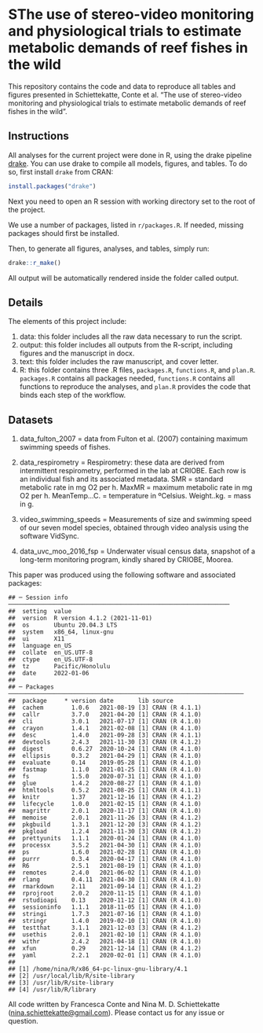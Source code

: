 # SThe use of stereo-video monitoring and physiological trials to estimate metabolic demands of reef fishes in the wild

This repository contains the code and data to reproduce all tables and
figures presented in Schiettekatte, Conte et al. “The use of
stereo-video monitoring and physiological trials to estimate metabolic
demands of reef fishes in the wild”.

## Instructions

All analyses for the current project were done in R, using the drake
pipeline [drake](https://github.com/ropensci/drake). You can use drake
to compile all models, figures, and tables. To do so, first install
`drake` from CRAN:

``` r
install.packages("drake")
```

Next you need to open an R session with working directory set to the
root of the project.

We use a number of packages, listed in `r/packages.R`. If needed,
missing packages should first be installed.

Then, to generate all figures, analyses, and tables, simply run:

``` r
drake::r_make()
```

All output will be automatically rendered inside the folder called
output.

## Details

The elements of this project include:

1.  data: this folder includes all the raw data necessary to run the
    script.
2.  output: this folder includes all outputs from the R-script,
    including figures and the manuscript in docx.
3.  text: this folder includes the raw manuscript, and cover letter.
4.  R: this folder contains three .R files, `packages.R`, `functions.R`,
    and `plan.R`.  
    `packages.R` contains all packages needed, `functions.R` contains
    all functions to reproduce the analyses, and `plan.R` provides the
    code that binds each step of the workflow.

## Datasets

1.  data_fulton_2007 = data from Fulton et al. (2007) containing maximum
    swimming speeds of fishes.

2.  data_respirometry = Respirometry: these data are derived from
    intermittent respirometry, performed in the lab at CRIOBE. Each row
    is an individual fish and its associated metadata. SMR = standard
    metabolic rate in mg O2 per h. MaxMR = maximum metabolic rate in mg
    O2 per h. MeanTemp…C. = temperature in ºCelsius. Weight..kg. = mass
    in g.

3.  video_swimming_speeds = Measurements of size and swimming speed of
    our seven model species, obtained through video analysis using the
    software VidSync.

4.  data_uvc_moo_2016_fsp = Underwater visual census data, snapshot of a
    long-term monitoring program, kindly shared by CRIOBE, Moorea.

This paper was produced using the following software and associated
packages:

    ## ─ Session info ───────────────────────────────────────────────────────────────
    ##  setting  value                       
    ##  version  R version 4.1.2 (2021-11-01)
    ##  os       Ubuntu 20.04.3 LTS          
    ##  system   x86_64, linux-gnu           
    ##  ui       X11                         
    ##  language en_US                       
    ##  collate  en_US.UTF-8                 
    ##  ctype    en_US.UTF-8                 
    ##  tz       Pacific/Honolulu            
    ##  date     2022-01-06                  
    ## 
    ## ─ Packages ───────────────────────────────────────────────────────────────────
    ##  package     * version date       lib source        
    ##  cachem        1.0.6   2021-08-19 [3] CRAN (R 4.1.1)
    ##  callr         3.7.0   2021-04-20 [1] CRAN (R 4.1.0)
    ##  cli           3.0.1   2021-07-17 [1] CRAN (R 4.1.0)
    ##  crayon        1.4.1   2021-02-08 [1] CRAN (R 4.1.0)
    ##  desc          1.4.0   2021-09-28 [3] CRAN (R 4.1.1)
    ##  devtools      2.4.3   2021-11-30 [3] CRAN (R 4.1.2)
    ##  digest        0.6.27  2020-10-24 [1] CRAN (R 4.1.0)
    ##  ellipsis      0.3.2   2021-04-29 [1] CRAN (R 4.1.0)
    ##  evaluate      0.14    2019-05-28 [1] CRAN (R 4.1.0)
    ##  fastmap       1.1.0   2021-01-25 [1] CRAN (R 4.1.0)
    ##  fs            1.5.0   2020-07-31 [1] CRAN (R 4.1.0)
    ##  glue          1.4.2   2020-08-27 [1] CRAN (R 4.1.0)
    ##  htmltools     0.5.2   2021-08-25 [1] CRAN (R 4.1.1)
    ##  knitr         1.37    2021-12-16 [1] CRAN (R 4.1.2)
    ##  lifecycle     1.0.0   2021-02-15 [1] CRAN (R 4.1.0)
    ##  magrittr      2.0.1   2020-11-17 [1] CRAN (R 4.1.0)
    ##  memoise       2.0.1   2021-11-26 [3] CRAN (R 4.1.2)
    ##  pkgbuild      1.3.1   2021-12-20 [3] CRAN (R 4.1.2)
    ##  pkgload       1.2.4   2021-11-30 [3] CRAN (R 4.1.2)
    ##  prettyunits   1.1.1   2020-01-24 [1] CRAN (R 4.1.0)
    ##  processx      3.5.2   2021-04-30 [1] CRAN (R 4.1.0)
    ##  ps            1.6.0   2021-02-28 [1] CRAN (R 4.1.0)
    ##  purrr         0.3.4   2020-04-17 [1] CRAN (R 4.1.0)
    ##  R6            2.5.1   2021-08-19 [1] CRAN (R 4.1.0)
    ##  remotes       2.4.0   2021-06-02 [1] CRAN (R 4.1.0)
    ##  rlang         0.4.11  2021-04-30 [1] CRAN (R 4.1.0)
    ##  rmarkdown     2.11    2021-09-14 [1] CRAN (R 4.1.2)
    ##  rprojroot     2.0.2   2020-11-15 [1] CRAN (R 4.1.0)
    ##  rstudioapi    0.13    2020-11-12 [1] CRAN (R 4.1.0)
    ##  sessioninfo   1.1.1   2018-11-05 [1] CRAN (R 4.1.0)
    ##  stringi       1.7.3   2021-07-16 [1] CRAN (R 4.1.0)
    ##  stringr       1.4.0   2019-02-10 [1] CRAN (R 4.1.0)
    ##  testthat      3.1.1   2021-12-03 [3] CRAN (R 4.1.2)
    ##  usethis       2.0.1   2021-02-10 [1] CRAN (R 4.1.0)
    ##  withr         2.4.2   2021-04-18 [1] CRAN (R 4.1.0)
    ##  xfun          0.29    2021-12-14 [1] CRAN (R 4.1.2)
    ##  yaml          2.2.1   2020-02-01 [1] CRAN (R 4.1.0)
    ## 
    ## [1] /home/nina/R/x86_64-pc-linux-gnu-library/4.1
    ## [2] /usr/local/lib/R/site-library
    ## [3] /usr/lib/R/site-library
    ## [4] /usr/lib/R/library

All code written by Francesca Conte and Nina M. D. Schiettekatte
(<nina.schiettekatte@gmail.com>). Please contact us for any issue or
question.

